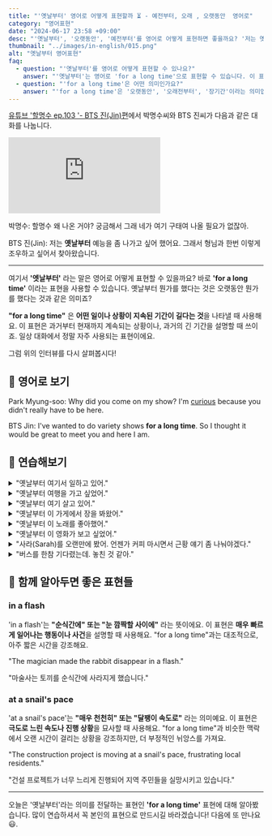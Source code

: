 ```yaml
---
title: "'옛날부터' 영어로 어떻게 표현할까 ⏳ - 예전부터, 오래 , 오랫동안  영어로"
category: "영어표현"
date: "2024-06-17 23:58 +09:00"
desc: "'옛날부터', '오랫동안', '예전부터'를 영어로 어떻게 표현하면 좋을까요? '저는 옛날부터 예능을 하고 싶었어요', '형님과의 만남을 오랫동안 기대했어요' 등을 영어로 표현하는 법을 배워봅시다. 다양한 예문을 통해서 연습하고 본인의 표현으로 만들어 보세요."
thumbnail: "../images/in-english/015.png"
alt: "옛날부터 영어표현"
faq:
  - question: "'옛날부터'를 영어로 어떻게 표현할 수 있나요?"
    answer: "'옛날부터'는 영어로 'for a long time'으로 표현할 수 있습니다. 이 표현은 '오랫동안', '오래전부터'라는 의미를 전달하며, 과거부터 현재까지 지속된 상황이나 행동을 설명할 때 사용합니다."
  - question: "'for a long time'은 어떤 의미인가요?"
    answer: "'for a long time'은 '오랫동안', '오래전부터', '장기간'이라는 의미입니다. 이 표현은 어떤 행동이나 상태가 과거부터 현재까지 계속되어 왔음을 나타낼 때 사용됩니다. 한국어의 '옛날부터', '오래전부터', '오랫동안' 등의 표현과 비슷한 의미로 사용될 수 있습니다."
---
```


[유튜브 '할명수 ep.103 '- BTS 진(Jin)편](https://www.youtube.com/watch?v=5ap6OHx8Qlw&t=169s)에서 박명수씨와 BTS 진씨가 다음과 같은 대화를 나눕니다.

<iframe class="youtube" src="https://www.youtube.com/embed/5ap6OHx8Qlw?si=d8mgmKwljRhXbJFX&amp;start=169" title="YouTube video player" frameborder="0" allow="accelerometer; autoplay; clipboard-write; encrypted-media; gyroscope; picture-in-picture; web-share" referrerpolicy="strict-origin-when-cross-origin" allowfullscreen></iframe>

박명수: 할명수 왜 나온 거야? 궁금해서 그래 네가 여기 구태여 나올 필요가 없잖아.

BTS 진(Jin): 저는 **옛날부터** 예능을 좀 나가고 싶어 했어요. 그래서 형님과 한번 이렇게 조우하고 싶어서 찾아왔습니다.

---

여기서 **'엣날부터'** 라는 말은 영어로 어떻게 표현할 수 있을까요? 바로 **'for a long time'** 이라는 표현을 사용할 수 있습니다. 옛날부터 뭔가를 했다는 것은 오랫동안 뭔가를 했다는 것과 같은 의미죠?

**"for a long time"** 은 **어떤 일이나 상황이 지속된 기간이 길다는 것**을 나타낼 때 사용해요. 이 표현은 과거부터 현재까지 계속되는 상황이나, 과거의 긴 기간을 설명할 때 쓰이죠. 일상 대화에서 정말 자주 사용되는 표현이에요.

그럼 위의 인터뷰를 다시 살펴봅시다!

<script async src="https://pagead2.googlesyndication.com/pagead/js/adsbygoogle.js?client=ca-pub-1465612013356152"
     crossorigin="anonymous"></script>
<!-- engple-horizontal-ad -->

<ins class="adsbygoogle"
     style="display:block"
     data-ad-client="ca-pub-1465612013356152"
     data-ad-slot="2106896038"
     data-ad-format="auto"
     data-full-width-responsive="true"></ins>

<script>
     (adsbygoogle = window.adsbygoogle || []).push({});
</script>

## 📖 영어로 보기

Park Myung-soo: Why did you come on my show? I'm [curious](/blog/in-english/327.curious/) because you didn't really have to be here.

BTS Jin: I've wanted to do variety shows **for a long time**. So I thought it would be great to meet you and here I am.

## 💬 연습해보기

<details>
<summary>"옛날부터 여기서 일하고 있어."</summary>
<span>"I've been working here for a long time."</span>
</details>

<details>
<summary>"옛날부터 여행을 가고 싶었어."</summary>
<span>"I've wanted to travel for a long time."</span>
</details>

<details>
<summary>"옛날부터 여기 살고 있어."</summary>
<span>"I've been living here for a long time."</span>
</details>

<details>
<summary>"옛날부터 이 가게에서 장을 봐왔어."</summary>
<span>"I've been shopping at this store for a long time."</span>
</details>

<details>
<summary>"옛날부터 이 노래를 좋아했어."</summary>
<span>"I've liked this song for a long time."</span>
</details>

<details>
<summary>"옛날부터 이 영화가 보고 싶었어."</summary>
<span>"I've wanted to watch this movie for a long time."</span>
</details>

<details>
<summary>"사라(Sarah)를 오랜만에 봤어. 언젠가 커피 마시면서 근황 얘기 좀 나눠야겠다."</summary>
<span>"I haven't seen Sarah for a long time. We should catch up over coffee sometime."</span>
</details>

<details>
<summary>"버스를 한참 기다렸는데. 놓친 것 같아."</summary>
<span>"I've been waiting for the bus for a long time. I think I missed it."</span>
</details>

## 🤝 함께 알아두면 좋은 표현들

### in a flash

'in a flash'는 **"순식간에" 또는 "눈 깜짝할 사이에"** 라는 뜻이에요. 이 표현은 **매우 빠르게 일어나는 행동이나 사건**을 설명할 때 사용해요. "for a long time"과는 대조적으로, 아주 짧은 시간을 강조해요.

"The magician made the rabbit disappear in a flash."

"마술사는 토끼를 순식간에 사라지게 했습니다."

### at a snail's pace

'at a snail's pace'는 **"매우 천천히" 또는 "달팽이 속도로"** 라는 의미예요. 이 표현은 **극도로 느린 속도나 진행 상황**을 묘사할 때 사용해요. "for a long time"과 비슷한 맥락에서 오랜 시간이 걸리는 상황을 강조하지만, 더 부정적인 뉘앙스를 가져요.

"The construction project is moving at a snail's pace, frustrating local residents."

"건설 프로젝트가 너무 느리게 진행되어 지역 주민들을 실망시키고 있습니다."

---

오늘은 '옛날부터'라는 의미를 전달하는 표현인 **'for a long time'** 표현에 대해 알아봤습니다. 많이 연습하셔서 꼭 본인의 표현으로 만드시길 바라겠습니다! 다음에 또 만나요 😃.
